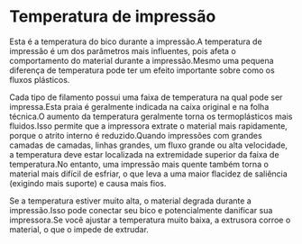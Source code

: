 Temperatura de impressão
====
Esta é a temperatura do bico durante a impressão.A temperatura de impressão é um dos parâmetros mais influentes, pois afeta o comportamento do material durante a impressão.Mesmo uma pequena diferença de temperatura pode ter um efeito importante sobre como os fluxos plásticos.

Cada tipo de filamento possui uma faixa de temperatura na qual pode ser impressa.Esta praia é geralmente indicada na caixa original e na folha técnica.O aumento da temperatura geralmente torna os termoplásticos mais fluidos.Isso permite que a impressora extrate o material mais rapidamente, porque o atrito interno é reduzido.Quando impressões com grandes camadas de camadas, linhas grandes, um fluxo grande ou alta velocidade, a temperatura deve estar localizada na extremidade superior da faixa de temperatura.No entanto, uma impressão mais quente também torna o material mais difícil de esfriar, o que leva a uma maior flacidez de saliência (exigindo mais suporte) e causa mais fios.

Se a temperatura estiver muito alta, o material degrada durante a impressão.Isso pode conectar seu bico e potencialmente danificar sua impressora.Se você ajustar a temperatura muito baixa, a extrusora corroe o material, o que o impede de extrudar.